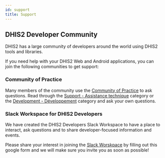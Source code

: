 ```yaml
---
id: support
title: Support 
---
```


## DHIS2 Developer Community 

DHIS2 has a large community of developers around the world using DHIS2 tools and libraries. 

If you need help with your DHIS2 Web and Android applications, you can join the following communities to get support:  

### Community of Practice 

Many members of the community use the [Community of Practice](https://community.dhis2.org/) to ask questions. Read through the [Support - Assistance technique](https://community.dhis2.org/c/support/8) category or the [Development - Développement](https://community.dhis2.org/c/development/10) category and ask your own questions. 

### Slack Workspace for DHIS2 Developers 

We have created the DHIS2 Developers Slack Workspace to have a place to interact, ask questions and to share developer-focused information and events.

Please share your interest in joining the [Slack Worskpace](https://docs.google.com/forms/d/e/1FAIpQLScuPQsMfEcLkCTiR87RhCG8v4eZZTf4CNPCFuAtRndEI211xA/viewform?usp=sf_link) by filling out this google form and we will make sure you invite you as soon as possible! 

<!-- ### Stack Overflow

Some members of the community use Stack Overflow to ask questions. Read through the existing questions tagged with [dhis-2](https://stackoverflow.com/questions/tagged/dhis-2) or ask your own! -->

